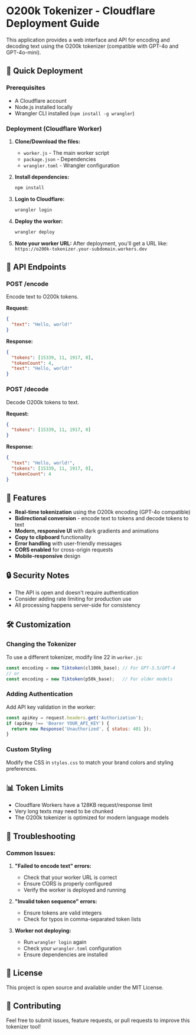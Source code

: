 # O200k Tokenizer - Cloudflare Deployment Guide

This application provides a web interface and API for encoding and decoding text using the O200k tokenizer (compatible with GPT-4o and GPT-4o-mini).

## 🚀 Quick Deployment

### Prerequisites
- A Cloudflare account
- Node.js installed locally
- Wrangler CLI installed (`npm install -g wrangler`)

### Deployment (Cloudflare Worker)

1. **Clone/Download the files:**
   - `worker.js` - The main worker script
   - `package.json` - Dependencies
   - `wrangler.toml` - Wrangler configuration

2. **Install dependencies:**
   ```bash
   npm install
   ```

3. **Login to Cloudflare:**
   ```bash
   wrangler login
   ```

4. **Deploy the worker:**
   ```bash
   wrangler deploy
   ```

5. **Note your worker URL:**
   After deployment, you'll get a URL like: `https://o200k-tokenizer.your-subdomain.workers.dev`

## 🔧 API Endpoints

### POST /encode
Encode text to O200k tokens.

**Request:**
```json
{
  "text": "Hello, world!"
}
```

**Response:**
```json
{
  "tokens": [15339, 11, 1917, 0],
  "tokenCount": 4,
  "text": "Hello, world!"
}
```

### POST /decode
Decode O200k tokens to text.

**Request:**
```json
{
  "tokens": [15339, 11, 1917, 0]
}
```

**Response:**
```json
{
  "text": "Hello, world!",
  "tokens": [15339, 11, 1917, 0],
  "tokenCount": 4
}
```

## 🎯 Features

- **Real-time tokenization** using the O200k encoding (GPT-4o compatible)
- **Bidirectional conversion** - encode text to tokens and decode tokens to text
- **Modern, responsive UI** with dark gradients and animations
- **Copy to clipboard** functionality
- **Error handling** with user-friendly messages
- **CORS enabled** for cross-origin requests
- **Mobile-responsive** design

## 🔒 Security Notes

- The API is open and doesn't require authentication
- Consider adding rate limiting for production use
- All processing happens server-side for consistency

## 🛠️ Customization

### Changing the Tokenizer
To use a different tokenizer, modify line 22 in `worker.js`:
```javascript
const encoding = new Tiktoken(cl100k_base); // For GPT-3.5/GPT-4
// or
const encoding = new Tiktoken(p50k_base);   // For older models
```

### Adding Authentication
Add API key validation in the worker:
```javascript
const apiKey = request.headers.get('Authorization');
if (apiKey !== 'Bearer YOUR_API_KEY') {
  return new Response('Unauthorized', { status: 401 });
}
```

### Custom Styling
Modify the CSS in `styles.css` to match your brand colors and styling preferences.

## 📊 Token Limits

- Cloudflare Workers have a 128KB request/response limit
- Very long texts may need to be chunked
- The O200k tokenizer is optimized for modern language models

## 🐛 Troubleshooting

### Common Issues:

1. **"Failed to encode text" errors:**
   - Check that your worker URL is correct
   - Ensure CORS is properly configured
   - Verify the worker is deployed and running

2. **"Invalid token sequence" errors:**
   - Ensure tokens are valid integers
   - Check for typos in comma-separated token lists

3. **Worker not deploying:**
   - Run `wrangler login` again
   - Check your `wrangler.toml` configuration
   - Ensure dependencies are installed

## 📝 License

This project is open source and available under the MIT License.

## 🤝 Contributing

Feel free to submit issues, feature requests, or pull requests to improve this tokenizer tool!